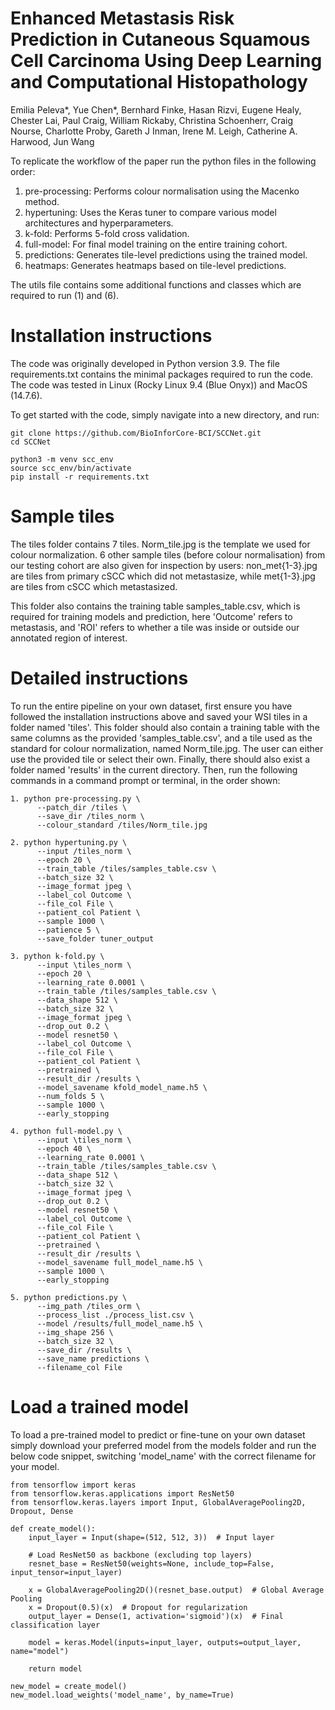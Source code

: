 # Enhanced Metastasis Risk Prediction in Cutaneous Squamous Cell Carcinoma Using Deep Learning and Computational Histopathology 

Emilia Peleva*, Yue Chen*, Bernhard Finke, Hasan Rizvi, Eugene Healy, Chester Lai, Paul Craig, William Rickaby, Christina Schoenherr, Craig Nourse, Charlotte Proby, Gareth J Inman, Irene M. Leigh, Catherine A. Harwood, Jun Wang

To replicate the workflow of the paper run the python files in the following order:

1. pre-processing: Performs colour normalisation using the Macenko method.
2. hypertuning: Uses the Keras tuner to compare various model architectures and hyperparameters.
3. k-fold: Performs 5-fold cross validation. 
4. full-model: For final model training on the entire training cohort.
5. predictions: Generates tile-level predictions using the trained model.
6. heatmaps: Generates heatmaps based on tile-level predictions.

The utils file contains some additional functions and classes which are required to run (1) and (6).

# Installation instructions

The code was originally developed in Python version 3.9. The file requirements.txt contains the minimal packages required to run the code.
The code was tested in Linux (Rocky Linux 9.4 (Blue Onyx)) and MacOS (14.7.6).

To get started with the code, simply navigate into a new directory, and run:

    git clone https://github.com/BioInforCore-BCI/SCCNet.git
    cd SCCNet
    
    python3 -m venv scc_env
    source scc_env/bin/activate
    pip install -r requirements.txt

# Sample tiles

The tiles folder contains 7 tiles. Norm_tile.jpg is the template we used for colour normalization. 6 other sample tiles (before colour normalisation) from our testing cohort are also given for inspection by users: non_met{1-3}.jpg are tiles from primary cSCC which did not metastasize, while met{1-3}.jpg are tiles from cSCC which metastasized.

This folder also contains the training table samples_table.csv, which is required for training models and prediction, here 'Outcome' refers to metastasis, and 'ROI' refers to whether a tile was inside or outside our annotated region of interest.

# Detailed instructions

To run the entire pipeline on your own dataset, first ensure you have followed the installation instructions above and saved your WSI tiles in a folder named 'tiles'. This folder should also contain a training table with the same columns as the provided 'samples_table.csv', and a tile used as the standard for colour normalization, named Norm_tile.jpg. The user can either use the provided tile or select their own. Finally, there should also exist a folder named 'results' in the current directory. Then, run the following commands in a command prompt or terminal, in the order shown:

    1. python pre-processing.py \
          --patch_dir /tiles \
          --save_dir /tiles_norm \
          --colour_standard /tiles/Norm_tile.jpg

    2. python hypertuning.py \
          --input /tiles_norm \
          --epoch 20 \
          --train_table /tiles/samples_table.csv \
          --batch_size 32 \
          --image_format jpeg \
          --label_col Outcome \
          --file_col File \
          --patient_col Patient \
          --sample 1000 \
          --patience 5 \
          --save_folder tuner_output

    3. python k-fold.py \
          --input \tiles_norm \
          --epoch 20 \
          --learning_rate 0.0001 \
          --train_table /tiles/samples_table.csv \
          --data_shape 512 \
          --batch_size 32 \
          --image_format jpeg \
          --drop_out 0.2 \
          --model resnet50 \
          --label_col Outcome \
          --file_col File \
          --patient_col Patient \
          --pretrained \
          --result_dir /results \
          --model_savename kfold_model_name.h5 \
          --num_folds 5 \
          --sample 1000 \
          --early_stopping

    4. python full-model.py \
          --input \tiles_norm \
          --epoch 40 \
          --learning_rate 0.0001 \
          --train_table /tiles/samples_table.csv \
          --data_shape 512 \
          --batch_size 32 \
          --image_format jpeg \
          --drop_out 0.2 \
          --model resnet50 \
          --label_col Outcome \
          --file_col File \
          --patient_col Patient \
          --pretrained \
          --result_dir /results \
          --model_savename full_model_name.h5 \
          --sample 1000 \
          --early_stopping

    5. python predictions.py \
          --img_path /tiles_orm \
          --process_list ./process_list.csv \
          --model /results/full_model_name.h5 \
          --img_shape 256 \
          --batch_size 32 \
          --save_dir /results \
          --save_name predictions \
          --filename_col File




# Load a trained model

To load a pre-trained model to predict or fine-tune on your own dataset simply download your preferred model from the models folder and run the below code snippet, switching 'model_name' with the correct filename for your model.

    from tensorflow import keras
    from tensorflow.keras.applications import ResNet50
    from tensorflow.keras.layers import Input, GlobalAveragePooling2D, Dropout, Dense
    
    def create_model():
        input_layer = Input(shape=(512, 512, 3))  # Input layer
    
        # Load ResNet50 as backbone (excluding top layers)
        resnet_base = ResNet50(weights=None, include_top=False, input_tensor=input_layer)
    
        x = GlobalAveragePooling2D()(resnet_base.output)  # Global Average Pooling
        x = Dropout(0.5)(x)  # Dropout for regularization
        output_layer = Dense(1, activation='sigmoid')(x)  # Final classification layer
    
        model = keras.Model(inputs=input_layer, outputs=output_layer, name="model")
    
        return model

    new_model = create_model()
    new_model.load_weights('model_name', by_name=True)




